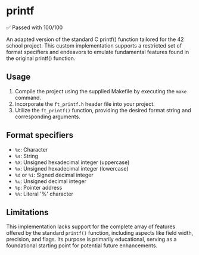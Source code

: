 # printf

✅ Passed with 100/100

An adapted version of the standard C printf() function tailored for the 42 school project. This custom implementation supports a restricted set of format specifiers and endeavors to emulate fundamental features found in the original printf() function.

## Usage

1. Compile the project using the supplied Makefile by executing the `make` command.
2. Incorporate the `ft_printf.h` header file into your project.
3. Utilize the `ft_printf()` function, providing the desired format string and corresponding arguments.

## Format specifiers

- `%c`: Character
- `%s`: String
- `%X`: Unsigned hexadecimal integer (uppercase)
- `%x`: Unsigned hexadecimal integer (lowercase)
- `%d` or `%i`: Signed decimal integer
- `%u`: Unsigned decimal integer
- `%p`: Pointer address
- `%%`: Literal '%' character

## Limitations

This implementation lacks support for the complete array of features offered by the standard `printf()` function, including aspects like field width, precision, and flags. Its purpose is primarily educational, serving as a foundational starting point for potential future enhancements.
